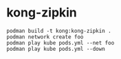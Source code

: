 # kong-zipkin

```
podman build -t kong:kong-zipkin .
podman network create foo
podman play kube pods.yml --net foo
podman play kube pods.yml --down
```

